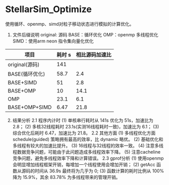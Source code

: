# StellarSim_Optimize
使用循环、openmp、simd对粒子移动状态进行模拟的计算优化。

1. 文件后缀说明
original: 源码
BASE：循环优化
OMP：openmp 多线程优化
SIMD：使用arm neon 指令集向量化优化

|项目           |耗时 s|相比源码加速比|
|-------------|----|-------|
|original(源码) |141 |       |
|BASE(循环优化)   |58.7|2.4    |
|BASE+SIMD    |51  |2.8    |
|BASE+OMP     |10  |14.1   |
|OMP          |23.1|6.1    |
|BASE+OMP+SIMD|6.47|21.8   |

2. 结果分析
2.1 程序内计时
   (1) 单核串行耗时从 141s 优化为 51s，加速比为 2.8；
   (2) 多核32线程耗时 23.1s(实测16线程耗时一致)，加速比为 6.1；
   (3) 综合优化后耗时 6.47，加速比为 21.8。
2.2 其他方面
   (1) 多线程优化方面 schedule(guided) 策略拥有最高的效率，比 dynamic 略优。
   (2) 基础优化和多线程有较大的加速比提升。
   (3) 16线程与32线程的效率一致。
   (4) 注意多线程数据竞争问题，可能由于此问题造成多线程效率下降。
   (5) 注意cacheline 竞争问题，避免多线程效率下降和计算错误。
2.3 gprof分析
   (1) 使用openmp 会明显增加线程框架开销，每增加一个线程使用会增加开销；
   (2) getAcc 函数从源码的时间从 36.9s 最终将为几乎为 0;
   (3) 函数计算的耗时比例从 100% 降为 15.9%，其余 83.78% 为多线程带来的管理开销。

